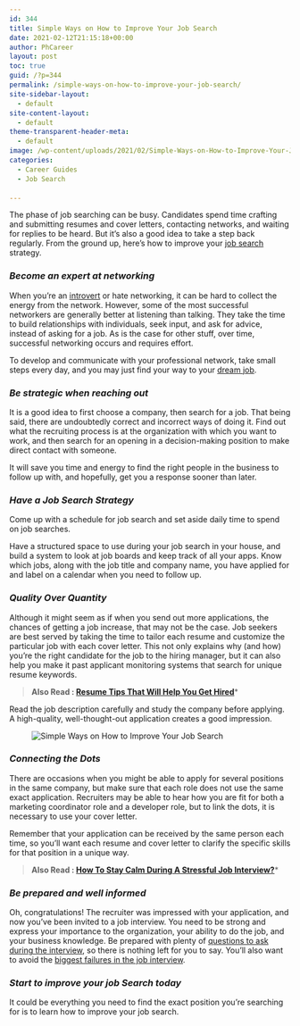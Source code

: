 ```yaml
---
id: 344
title: Simple Ways on How to Improve Your Job Search
date: 2021-02-12T21:15:18+00:00
author: PhCareer
layout: post
toc: true
guid: /?p=344
permalink: /simple-ways-on-how-to-improve-your-job-search/
site-sidebar-layout:
  - default
site-content-layout:
  - default
theme-transparent-header-meta:
  - default
image: /wp-content/uploads/2021/02/Simple-Ways-on-How-to-Improve-Your-Job-Search.jpg
categories:
  - Career Guides
  - Job Search
 
---
```

The phase of job searching can be busy. Candidates spend time crafting and submitting resumes and cover letters, contacting networks, and waiting for replies to be heard. But it&#8217;s also a good idea to take a step back regularly. From the ground up, here&#8217;s how to improve your [job search](https://www.jobssearches.org/) strategy.

### **_Become an expert at networking_**

When you&#8217;re an [introvert](https://www.webmd.com/balance/introvert-personality-overview) or hate networking, it can be hard to collect the energy from the network. However, some of the most successful networkers are generally better at listening than talking. They take the time to build relationships with individuals, seek input, and ask for advice, instead of asking for a job. As is the case for other stuff, over time, successful networking occurs and requires effort.

To develop and communicate with your professional network, take small steps every day, and you may just find your way to your [dream job](/tips-you-need-to-find-your-dream-job-and-get-hired-faster/).

### **_Be strategic when reaching out_**

It is a good idea to first choose a company, then search for a job. That being said, there are undoubtedly correct and incorrect ways of doing it. Find out what the recruiting process is at the organization with which you want to work, and then search for an opening in a decision-making position to make direct contact with someone.

It will save you time and energy to find the right people in the business to follow up with, and hopefully, get you a response sooner than later.

### **_Have a Job Search Strategy_**

Come up with a schedule for job search and set aside daily time to spend on job searches.

Have a structured space to use during your job search in your house, and build a system to look at job boards and keep track of all your apps. Know which jobs, along with the job title and company name, you have applied for and label on a calendar when you need to follow up.

### **_Quality Over Quantity_**

Although it might seem as if when you send out more applications, the chances of getting a job increase, that may not be the case. Job seekers are best served by taking the time to tailor each resume and customize the particular job with each cover letter. This not only explains why (and how) you&#8217;re the right candidate for the job to the hiring manager, but it can also help you make it past applicant monitoring systems that search for unique resume keywords.

<blockquote class="wp-block-quote">
  <p>
    <strong> Also Read : <a href="/resume-tips-that-will-help-you-get-hired/">Resume Tips That Will Help You Get Hired</a></strong>*
  </p>
</blockquote>

Read the job description carefully and study the company before applying. A high-quality, well-thought-out application creates a good impression.



<figure class="wp-block-image size-large">

<img loading="lazy" width="1024" height="576" src="/wp-content/uploads/2021/02/job-search-1024x576.jpg" alt="Simple Ways on How to Improve Your Job Search" class="wp-image-345" srcset="/wp-content/uploads/2021/02/job-search-1024x576.jpg 1024w, /wp-content/uploads/2021/02/job-search-300x169.jpg 300w, /wp-content/uploads/2021/02/job-search-768x432.jpg 768w, /wp-content/uploads/2021/02/job-search-1536x864.jpg 1536w, /wp-content/uploads/2021/02/job-search.jpg 1920w" sizes="(max-width: 1024px) 100vw, 1024px" /> </figure> 

### **_Connecting the Dots_**

There are occasions when you might be able to apply for several positions in the same company, but make sure that each role does not use the same exact application. Recruiters may be able to hear how you are fit for both a marketing coordinator role and a developer role, but to link the dots, it is necessary to use your cover letter.

Remember that your application can be received by the same person each time, so you&#8217;ll want each resume and cover letter to clarify the specific skills for that position in a unique way.

<blockquote class="wp-block-quote">
  <p>
    <strong>Also Read : <a href="/how-to-stay-calm-during-a-job-interview/">How To Stay Calm During A Stressful Job Interview?</a></strong>*
  </p>
</blockquote>

### **_Be prepared and well informed_**

Oh, congratulations! The recruiter was impressed with your application, and now you&#8217;ve been invited to a job interview. You need to be strong and express your importance to the organization, your ability to do the job, and your business knowledge. Be prepared with plenty of [questions to ask during the interview](/what-to-expect-in-a-final-job-interview/), so there is nothing left for you to say. You&#8217;ll also want to avoid the [biggest failures in the job interview](/things-that-can-ruin-your-job-interview/).

### **_Start to improve your job Search today_**

It could be everything you need to find the exact position you&#8217;re searching for is to learn how to improve your job search.
